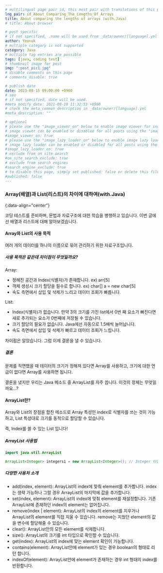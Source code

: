 ```yaml
---
# multilingual page pair id, this must pair with translations of this page. (This name must be unique)
lng_pair: id_About_Comparing_The_Lengths_Of_Arrays
title: About comparing the lengths of arrays (with.Java)
# title: About browser

# post specific
# if not specified, .name will be used from _data/owner/[language].yml
author: Yeonuk
# multiple category is not supported
category: Java
# multiple tag entries are possible
tags: [java, coding test]
# thumbnail image for post
img: ":post_pic1.jpg"
# disable comments on this page
# comments_disable: true

# publish date
date: 2023-08-15 09:00:00 +0900
# seo
# if not specified, date will be used.
#meta_modify_date: 2021-08-10 11:32:53 +0900
# check the meta_common_description in _data/owner/[language].yml
#meta_description: ""

# optional
# please use the "image_viewer_on" below to enable image viewer for individual pages or posts (_posts/ or [language]/_posts folders).
# image viewer can be enabled or disabled for all posts using the "image_viewer_posts: true" setting in _data/conf/main.yml.
#image_viewer_on: true
# please use the "image_lazy_loader_on" below to enable image lazy loader for individual pages or posts (_posts/ or [language]/_posts folders).
# image lazy loader can be enabled or disabled for all posts using the "image_lazy_loader_posts: true" setting in _data/conf/main.yml.
#image_lazy_loader_on: true
# exclude from on site search
#on_site_search_exclude: true
# exclude from search engines
#search_engine_exclude: true
# to disable this page, simply set published: false or delete this file
#published: false
---
```


<!-- outline-start -->

### Array(배열)과 List(리스트)의 차이에 대하여(with.Java)

{:data-align="center"}

<!-- outline-end -->

코딩 테스트를 준비하며, 문법과 자료구조에 대한 학습을 병행하고 있습니다. 이번 글에선 배열과 리스트에 대해 알아보겠습니다.

#### Array와 List의 사용 목적

여러 개의 데이터를 하나의 이름으로 묶어 관리하기 위한 자료구조입니다.

##### 사용 목적은 같은데 차이점이 무엇일까요?

Array:

- 정해진 공간과 Index(식별자)가 존재합니다. ex) arr[5]
- 객체 생성시 크기 할당을 필수로 합니다. ex) char[] a = new char[5]
- 속도 측면에서 삽입 및 삭제가 느리고 데이터 조회가 빠릅니다.

List:

- Index(식별자)가 없습니다. 만약 3의 크기를 가진 list에서 0번 째 요소가 빠진다면 새로 추가되는 요소가 0번째에 저장될 수 있습니다.
- 크기 할당의 필요가 없습니다. Java에선 자동으로 1.5배씩 늘어납니다.
- 속도 측면에서 삽입 및 삭제가 빠르고 데이터 조회가 느립니다.

차이점은 알았습니다. 그럼 이제 결론을 낼 수 있습니다.

##### 결론

문제를 직면했을 때 데이터의 크기가 정해져 있다면 Array를 사용하고, 크기에 대한 언급이 없다면 Array를 사용하면 됩니다.

결론을 냈지만 우리는 Java 메소드 중 ArrayList를 자주 씁니다.
이것의 정체는 무엇일까요...?

#### ArrayList란?

Array와 List의 장점을 합친 메소드로 Array 특성인 index로 식별자를 쓰는 것이 가능하고, List 특성대로 크기를 동적으로 할당할 수 있습니다.

즉, Index를 쓸 수 있는 List 입니다!

##### ArrayList 사용법

```java
import java.util.ArrayList

ArrayList<Integer> integers1 = new ArrayList<Integer>(); // Integer 타입 지정
```

##### 다양한 사용처 소개

- add(index, element): ArrayList의 index에 맞춰 element를 추가합니다. index는 생략 가능하나 그럴 경우 ArrayList의 마지막에 값을 추가합니다.
- set(index, element): ArrayList의 index에 맞춰 element를 재설정합니다. 기존 ArrayList에 존재하던 index의 element는 없어집니다.
- remove(index | element): ArrayList의 index의 element를 지우거나 ArrayList의 element를 직접 지울 수 있습니다. remove는 지웠던 element의 값을 변수에 할당해줄 수 있습니다.
- clear(): ArrayList안의 모든 element를 삭제합니다.
- size(): ArrayList의 크기를 int 타입으로 확인할 수 있습니다.
- get(index): ArrayList의 index에 맞는 element 확인이 가능합니다.
- contains(element): ArrayList안에 element가 있는 경우 boolean의 형태로 리턴 합니다.
- indexOf(element): ArrayList안에 element가 존재하는 경우 int 형태의 index를 반환합니다.
